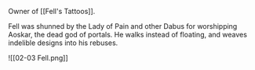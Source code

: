 Owner of [[Fell's Tattoos]]. 

Fell was shunned by the Lady of Pain and other Dabus for worshipping Aoskar, the dead god of portals. He walks instead of floating, and weaves indelible designs into his rebuses.

![[02-03 Fell.png]]